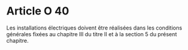# Article O 40

Les installations électriques doivent être réalisées dans les conditions générales fixées au chapitre III du titre II et à la section 5 du présent chapitre.
